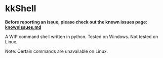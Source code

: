 # kkShell

**Before reporting an issue, please check out the known issues page: [knownissues.md](knownissues.md)**

A WIP command shell written in python. Tested on Windows. Not tested on Linux.

Note: Certain commands are unavailable on Linux.
